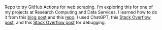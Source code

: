 Repo to try GitHub Actions for web scraping. I'm exploring this for one of my projects at Research Computing and Data Services. I learned how to do it from this [blog post](https://yasoob.me/posts/github-actions-web-scraper-schedule-tutorial/#getting-started-with-github-action) and this [repo](https://github.com/swyxio/gh-action-data-scraping). I used ChatGPT, this [Stack Overflow post](https://stackoverflow.com/questions/72851548/permission-denied-to-github-actionsbot), and this [Stack Overflow post](https://stackoverflow.com/questions/63192132/why-does-my-cron-configured-github-action-not-run-every-2-minutes) for debugging.
